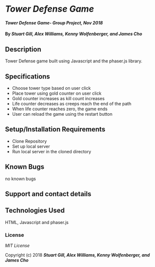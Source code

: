 # _Tower Defense Game_

#### _Tower Defense Game- Group Project, Nov 2018_

#### By _**Stuart Gill, Alex Williams, Kenny Wolfenberger, and James Cho**_

## Description

Tower Defense game built using Javascript and the phaser.js library.

## Specifications
  * Choose tower type based on user click
  * Place tower using gold counter on user click
  * Gold counter increases as kill count increases
  * Life counter decreases as creeps reach the end of the path
  * When life counter reaches zero, the game ends
  * User can reload the game using the restart button

## Setup/Installation Requirements

* Clone Repository
* Set up local server
* Run local server in the cloned directory



## Known Bugs

no known bugs

## Support and contact details



## Technologies Used

HTML, Javascript and phaser.js

### License

*MIT License*

Copyright (c) 2018 **_Stuart Gill, Alex Williams, Kenny Wolfenberger, and James Cho_**